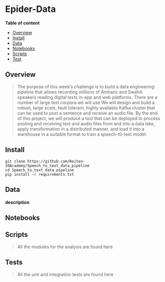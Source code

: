 # Epider-Data
**Table of content**

- [Overview](#overview)
- [Install](#install)
- [Data](#data)
- [Notebooks](#notebooks)
- [Scripts](#scripts)
- [Test](#tests)

## Overview

> The purpose of this week’s challenge is to build a data engineering pipeline that allows recording millions of Amharic and Swahili speakers reading digital texts in-app and web platforms. There are a number of large text corpora we will use
> We will design and build a robust, large scale, fault tolerant, highly available Kafka cluster that can be used to post a sentence and receive an audio file. By the end of this project, we will produce a tool that can be deployed to process posting and receiving text and audio files from and into a data lake, apply transformation in a distributed manner, and load it into a warehouse in a suitable format to train a speech-t0-text model. 
## Install

```
git clone https://github.com/Reiten-10Academy/Speech_to_text_data_pipeline
cd Speech_to_text_data_pipeline
pip install -r requirements.txt
```

## Data

#### description


## Notebooks


## Scripts

> All the modules for the analysis are found here

## Tests

> All the unit and integration tests are found here
